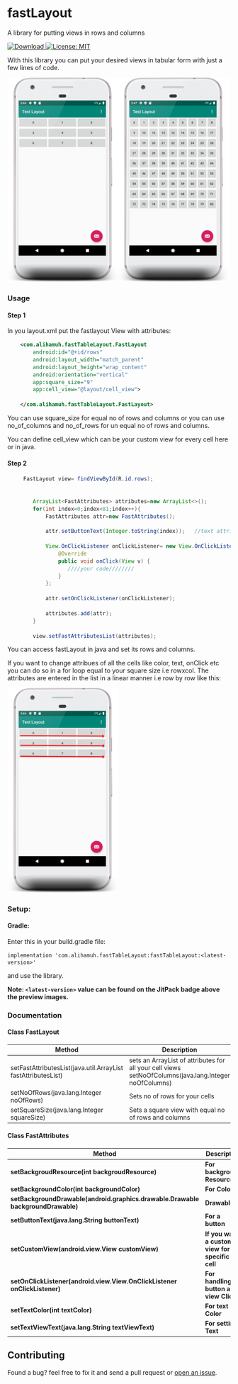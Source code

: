 # fastLayout
A library for putting views in rows and columns

[ ![Download](https://api.bintray.com/packages/alihamuh/AndroidRepo/fastTableLayout/images/download.svg?version=1.1.0) ](https://bintray.com/alihamuh/AndroidRepo/fastTableLayout/1.1.0/link)
[![License: MIT](https://img.shields.io/badge/License-MIT-green.svg) ](https://opensource.org/licenses/mit-license.php)

With this library you can put your desired views in tabular form with just a few lines of code.

<img src="fastLayout_1.png" width="250"><img src="fastlayout_2.png" width="250">

<h3>Usage</h3>

<h4>Step 1</h4>

In you layout.xml put the fastlayout View with attributes:
```xml
    <com.alihamuh.fastTableLayout.FastLayout
        android:id="@+id/rows"
        android:layout_width="match_parent"
        android:layout_height="wrap_content"
        android:orientation="vertical"
        app:square_size="9"
        app:cell_view="@layout/cell_view">

    </com.alihamuh.fastTableLayout.FastLayout>
```
	
You can use square_size for equal no of rows and columns or you can use no_of_columns and no_of_rows 
for un equal no of rows and columns.

You can define cell_view which can be your custom view for every cell here or in java. 

<h4>Step 2</h4>

```java
     FastLayout view= findViewById(R.id.rows);


        ArrayList<FastAttributes> attributes=new ArrayList<>();
        for(int index=0;index<81;index++){
            FastAttributes attr=new FastAttributes();

            attr.setButtonText(Integer.toString(index));   //text attribute of your view

            View.OnClickListener onClickListener= new View.OnClickListener() {
                @Override
                public void onClick(View v) {
                   ////your code////////
                }
            };

            attr.setOnClickListener(onClickListener);

            attributes.add(attr);
        }

        view.setFastAttributesList(attributes);     
```
You can access fastLayout in java and set its rows and columns. 

If you want to change attribues of all the cells like color, text, onClick etc you can do so in a for loop equal to your square size i.e 
rowxcol. The attributes are entered in the list in a linear manner i.e row by row like this:

<img src="row_image.png" width="250"> 

<h3>Setup:</h3>

<h4>Gradle:</h4>

Enter this in your build.gradle file:

	implementation 'com.alihamuh.fastTableLayout:fastTableLayout:<latest-version>'

and use the library.

**Note: `<latest-version>` value can be found on the JitPack badge above the preview images.**

<h3>Documentation</h3>

<h4>Class FastLayout</h4>

| Method | Description|
|------------ | -------------|    
setFastAttributesList(java.util.ArrayList<FastAttributes> fastAttributesList) | sets an ArrayList of attributes for all your cell views  setNoOfColumns(java.lang.Integer noOfColumns) | Sets no of columns for your cells 
setNoOfRows(java.lang.Integer noOfRows)       | Sets no of rows for your cells 
setSquareSize(java.lang.Integer squareSize)   | Sets a square view with equal no of rows and columns 
	
<h4> Class FastAttributes<h4>

|Method          | Description      |
|---------------- | -----------------|	
setBackgroudResource(int backgroudResource)| For background Resource 
setBackgroundColor(int backgroundColor) | For Color
setBackgroundDrawable(android.graphics.drawable.Drawable backgroundDrawable)| Drawable 
setButtonText(java.lang.String buttonText) | For a button
setCustomView(android.view.View customView) | If you want a custom view for a specific cell
setOnClickListener(android.view.View.OnClickListener onClickListener)| For handling button and view Clicks 
setTextColor(int textColor) | For text Color
setTextViewText(java.lang.String textViewText) | For setting Text 

## Contributing

Found a bug? feel free to fix it and send a pull request or [open an issue](https://github.com/alihamuh/fastLayout/issues).

